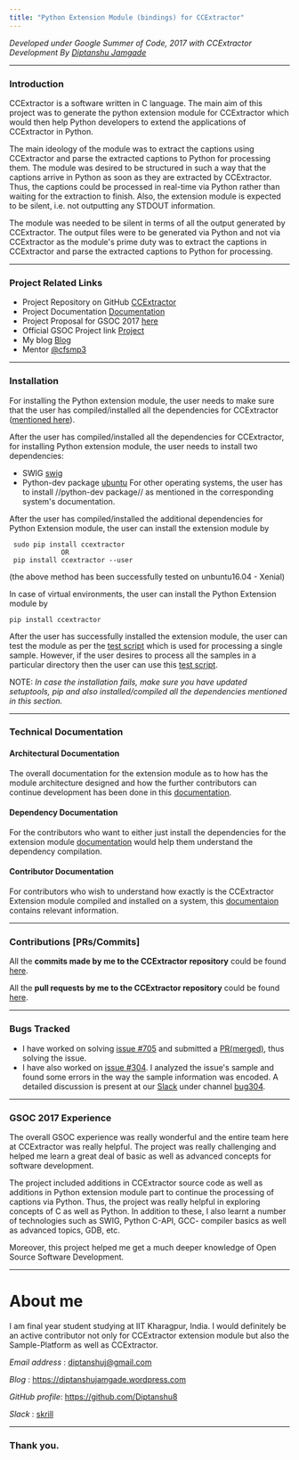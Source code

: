 ```yaml
---
title: "Python Extension Module (bindings) for CCExtractor"
---
```


*Developed under Google Summer of Code, 2017 with CCExtractor Development By [Diptanshu Jamgade](https://github.com/Diptanshu8)*

------------------------------------------------------------------------

### Introduction

CCExtractor is a software written in C language. The main aim of this
project was to generate the python extension module for CCExtractor
which would then help Python developers to extend the applications of
CCExtractor in Python.

The main ideology of the module was to extract the captions using
CCExtractor and parse the extracted captions to Python for processing
them. The module was desired to be structured in such a way that the
captions arrive in Python as soon as they are extracted by CCExtractor.
Thus, the captions could be processed in real-time via Python rather
than waiting for the extraction to finish. Also, the extension module is
expected to be silent, i.e. not outputting any STDOUT information.

The module was needed to be silent in terms of all the output generated
by CCExtractor. The output files were to be generated via Python and not
via CCExtractor as the module's prime duty was to extract the captions
in CCExtractor and parse the extracted captions to Python for
processing.

------------------------------------------------------------------------

### Project Related Links

 * Project Repository on GitHub [CCExtractor](https://github.com/CCExtractor/ccextractor)
 * Project Documentation [Documentation](/public/gsoc/python_extension_module_technical_documentation_gsoc_17)
 * Project Proposal for GSOC 2017 [here](https://old.ccextractor.org/_media/gsoc:gsoc2017:media:gsoc_2017_proposal_ccextractor_modified.pdf)
 * Official GSOC Project link [Project](https://summerofcode.withgoogle.com/projects/#6123526338641920)
 * My blog [Blog](https://diptanshujamgade.wordpress.com/)
 * Mentor [@cfsmp3](https://github.com/cfsmp3)

------------------------------------------------------------------------

### Installation

For installing the Python extension module, the user needs to make sure
that the user has compiled/installed all the dependencies for
CCExtractor ([mentioned here](https://github.com/CCExtractor/ccextractor#debianubuntu)).

After the user has compiled/installed all the dependencies for
CCExtractor, for installing Python extension module, the user needs to
install two dependencies:

 - SWIG [swig](http://www.swig.org/download.html)
 - Python-dev package [ubuntu](https://packages.ubuntu.com/trusty/python-dev)
   For other operating systems, the user has to install //python-dev package// as mentioned in the corresponding  system's documentation.
   

After the user has compiled/installed the additional dependencies for
Python Extension module, the user can install the extension module by

```
 sudo pip install ccextractor
             OR
 pip install ccextractor --user
```

(the above method has been successfully tested on unbuntu16.04 - Xenial)

In case of virtual environments, the user can install the Python
Extension module by

`pip install ccextractor`
 

After the user has successfully installed the extension module, the user
can test the module as per the [test script](https://github.com/CCExtractor/ccextractor/blob/master/api/api_testing.py)
which is used for processing a single sample. However, if the user
desires to process all the samples in a particular directory then the
user can use this [test script](https://github.com/CCExtractor/ccextractor/blob/master/api/recursive_tester.py).

NOTE: *In case the installation fails, make sure you have updated setuptools, pip and also installed/compiled all the dependencies mentioned in this section.*

------------------------------------------------------------------------

### Technical Documentation

#### Architectural Documentation

The overall documentation for the extension module as to how has the
module architecture designed and how the further contributors can
continue development has been done in this
[documentation](/public/gsoc/python_extension_module_technical_documentation_gsoc_17).

#### Dependency Documentation

For the contributors who want to either just install the dependencies
for the extension module
[documentation](/public/gsoc/python_extension_module_compilation_documentation_gsoc_17)
would help them understand the dependency compilation.

#### Contributor Documentation

For contributors who wish to understand how exactly is the CCExtractor
Extension module compiled and installed on a system, this
[documentaion](/public/gsoc/python_extension_module_compilation_documentation_gsoc_17)
contains relevant information.

------------------------------------------------------------------------

### Contributions [PRs/Commits]

All the **commits made by me to the CCExtractor repository** could
be found
[here](https://github.com/CCExtractor/ccextractor/commits/master?author=Diptanshu8).

All the **pull requests by me to the CCExtractor repository** could
be found
[here](https://github.com/CCExtractor/ccextractor/pulls?q=is%3Apr+author%3ADiptanshu8+is%3Aclosed).

------------------------------------------------------------------------

### Bugs Tracked

 * I have worked on solving [issue #705](https://github.com/CCExtractor/ccextractor/issues/705) and submitted a [PR(merged)](https://github.com/CCExtractor/ccextractor/pull/721), thus solving the issue.
 * I have also worked on [issue #304](https://github.com/CCExtractor/ccextractor/issues/304). I analyzed the issue's sample and found some errors in the way the sample information was encoded. A detailed discussion is present at our [Slack](https://rhccgsoc15.slack.com) under channel [bug304](https://rhccgsoc15.slack.com/messages/C5QJXUSDU).

------------------------------------------------------------------------

### GSOC 2017 Experience

The overall GSOC experience was really wonderful and the entire team
here at CCExtractor was really helpful. The project was really
challenging and helped me learn a great deal of basic as well as
advanced concepts for software development.

The project included additions in CCExtractor source code as well as
additions in Python extension module part to continue the processing of
captions via Python. Thus, the project was really helpful in exploring
concepts of C as well as Python. In addition to these, I also learnt a
number of technologies such as SWIG, Python C-API, GCC- compiler basics
as well as advanced topics, GDB, etc.

Moreover, this project helped me get a much deeper knowledge of Open
Source Software Development.

------------------------------------------------------------------------

# About me

I am final year student studying at IIT Kharagpur, India. I would
definitely be an active contributor not only for CCExtractor extension
module but also the Sample-Platform as well as CCExtractor.

*Email address* :
[diptanshuj@gmail.com](diptanshuj@gmail.com)

*Blog* : <https://diptanshujamgade.wordpress.com>

*GitHub profile*: <https://github.com/Diptanshu8>

*Slack* :
[skrill](https://rhccgsoc15.slack.com/team/skrill)

------------------------------------------------------------------------

### Thank you.
